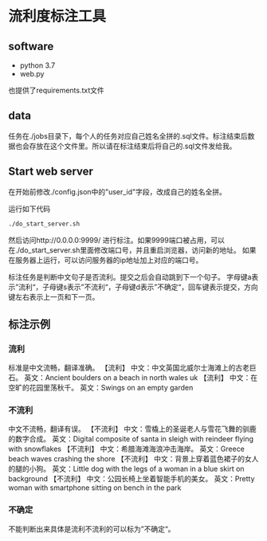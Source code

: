 
# 流利度标注工具

## software

* python 3.7
* web.py

也提供了requirements.txt文件

## data

任务在./jobs目录下，每个人的任务对应自己姓名全拼的.sql文件。标注结束后数据也会存放在这个文件里。所以请在标注结束后将自己的.sql文件发给我。

## Start web server

在开始前修改./config.json中的"user_id"字段，改成自己的姓名全拼。

运行如下代码

```bash
./do_start_server.sh 
```
然后访问http://0.0.0.0:9999/ 进行标注。如果9999端口被占用，可以在./do_start_server.sh里面修改端口号，并且重启浏览器，访问新的地址。
如果在服务器上运行，可以访问服务器的ip地址加上对应的端口号。

标注任务是判断中文句子是否流利。提交之后会自动跳到下一个句子。
字母键a表示”流利“，子母键s表示”不流利“，子母键d表示”不确定“，回车键表示提交，方向键左右表示上一页和下一页。

## 标注示例
### 流利
标准是中文流畅，翻译准确。
【流利】 中文：中文英国北威尔士海滩上的古老巨石。 英文：Ancient boulders on a beach in north wales uk
【流利】 中文：在空旷的花园里荡秋千。           英文：Swings on an empty garden


### 不流利
中文不流畅，翻译有误。
【不流利】 中文：雪橇上的圣诞老人与雪花飞舞的驯鹿的数字合成。   英文：Digital composite of santa in sleigh with reindeer flying with snowflakes
【不流利】 中文：希腊海滩海浪冲击海岸。                     英文：Greece beach waves crashing the shore
【不流利】 中文：背景上穿着蓝色裙子的女人的腿的小狗。           英文：Little dog with the legs of a woman in a blue skirt on background
【不流利】 中文：公园长椅上坐着智能手机的美女。                 英文：Pretty woman with smartphone sitting on bench in the park 

### 不确定
不能判断出来具体是流利不流利的可以标为”不确定“。